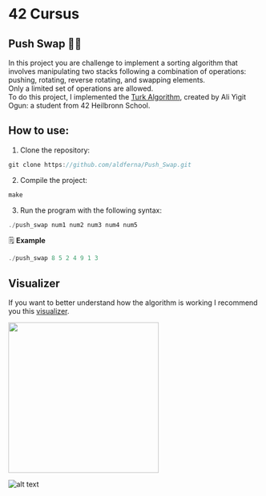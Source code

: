 # 42 Cursus

## Push Swap 🏄‍♀️
In this project you are challenge to implement a sorting algorithm that involves manipulating two stacks following a combination of operations: pushing, rotating, reverse rotating, and swapping elements.  
Only a limited set of operations are allowed.  
To do this project, I implemented the [Turk Algorithm](https://medium.com/@ayogun/push-swap-c1f5d2d41e97), created by Ali Yigit Ogun: a student from 42 Heilbronn School.  

## How to use:

1. Clone the repository:
```c
git clone https://github.com/aldferna/Push_Swap.git
```
2. Compile the project:
```c
make
```
3. Run the program with the following syntax:
```c
./push_swap num1 num2 num3 num4 num5
```

🗒 **Example**
```c
./push_swap 8 5 2 4 9 1 3
```

## Visualizer
If you want to better understand how the algorithm is working I recommend you this [visualizer](https://github.com/o-reo/push_swap_visualizer).  

<p float="left">
  <img src="https://camo.githubusercontent.com/2dd938af11d26d77728c954b4eab035200733dfa6506bc007584274bb2d2e985/68747470733a2f2f692e696d6775722e636f6d2f7a7163735a66592e706e67" width="300" />
</p>

![alt text](https://camo.githubusercontent.com/2dd938af11d26d77728c954b4eab035200733dfa6506bc007584274bb2d2e985/68747470733a2f2f692e696d6775722e636f6d2f7a7163735a66592e706e67)



